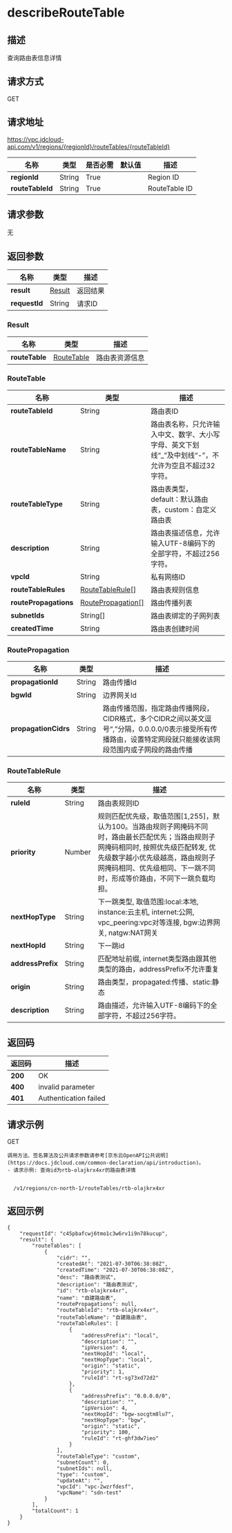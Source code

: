 # describeRouteTable


## 描述
查询路由表信息详情

## 请求方式
GET

## 请求地址
https://vpc.jdcloud-api.com/v1/regions/{regionId}/routeTables/{routeTableId}

|名称|类型|是否必需|默认值|描述|
|---|---|---|---|---|
|**regionId**|String|True| |Region ID|
|**routeTableId**|String|True| |RouteTable ID|

## 请求参数
无


## 返回参数
|名称|类型|描述|
|---|---|---|
|**result**|[Result](#result)|返回结果|
|**requestId**|String|请求ID|

### <div id="Result">Result</div>
|名称|类型|描述|
|---|---|---|
|**routeTable**|[RouteTable](#routetable)|路由表资源信息|
### <div id="RouteTable">RouteTable</div>
|名称|类型|描述|
|---|---|---|
|**routeTableId**|String|路由表ID|
|**routeTableName**|String|路由表名称，只允许输入中文、数字、大小写字母、英文下划线“_”及中划线“-”，不允许为空且不超过32字符。|
|**routeTableType**|String|路由表类型，default：默认路由表，custom：自定义路由表|
|**description**|String|路由表描述信息，允许输入UTF-8编码下的全部字符，不超过256字符。|
|**vpcId**|String|私有网络ID|
|**routeTableRules**|[RouteTableRule[]](#routetablerule)|路由表规则信息|
|**routePropagations**|[RoutePropagation[]](#routepropagation)|路由传播列表|
|**subnetIds**|String[]|路由表绑定的子网列表|
|**createdTime**|String|路由表创建时间|
### <div id="RoutePropagation">RoutePropagation</div>
|名称|类型|描述|
|---|---|---|
|**propagationId**|String|路由传播Id|
|**bgwId**|String|边界网关Id|
|**propagationCidrs**|String|路由传播范围，指定路由传播网段，CIDR格式，多个CIDR之间以英文逗号“,”分隔，0.0.0.0/0表示接受所有传播路由，设置特定网段就只能接收该网段范围内或子网段的路由传播|
### <div id="RouteTableRule">RouteTableRule</div>
|名称|类型|描述|
|---|---|---|
|**ruleId**|String|路由表规则ID|
|**priority**|Number|规则匹配优先级，取值范围[1,255]，默认为100。当路由规则子网掩码不同时，路由最长匹配优先；当路由规则子网掩码相同时, 按照优先级匹配转发, 优先级数字越小优先级越高，路由规则子网掩码相同、优先级相同、下一跳不同时，形成等价路由，不同下一跳负载均担。|
|**nextHopType**|String|下一跳类型, 取值范围:local:本地, instance:云主机, internet:公网, vpc_peering:vpc对等连接, bgw:边界网关, natgw:NAT网关|
|**nextHopId**|String|下一跳id|
|**addressPrefix**|String|匹配地址前缀, internet类型路由跟其他类型的路由，addressPrefix不允许重复|
|**origin**|String|路由类型，propagated:传播、static:静态|
|**description**|String|路由描述，允许输入UTF-8编码下的全部字符，不超过256字符。|

## 返回码
|返回码|描述|
|---|---|
|**200**|OK|
|**400**|invalid parameter|
|**401**|Authentication failed|

## 请求示例
GET
```
调用方法、签名算法及公共请求参数请参考[京东云OpenAPI公共说明](https://docs.jdcloud.com/common-declaration/api/introduction)。
- 请求示例: 查询id为rtb-olajkrx4xr的路由表详情


  /v1/regions/cn-north-1/routeTables/rtb-olajkrx4xr

```

## 返回示例
```
{
    "requestId": "c45pbafcwj6tmo1c3w6rv1i9n78kucup", 
    "result": {
        "routeTables": [
            {
                "cidr": "", 
                "createdAt": "2021-07-30T06:38:08Z", 
                "createdTime": "2021-07-30T06:38:08Z", 
                "desc": "路由表测试", 
                "description": "路由表测试", 
                "id": "rtb-olajkrx4xr", 
                "name": "自建路由表", 
                "routePropagations": null, 
                "routeTableId": "rtb-olajkrx4xr", 
                "routeTableName": "自建路由表", 
                "routeTableRules": [
                    {
                        "addressPrefix": "local", 
                        "description": "", 
                        "ipVersion": 4, 
                        "nextHopId": "local", 
                        "nextHopType": "local", 
                        "origin": "static", 
                        "priority": 1, 
                        "ruleId": "rt-sg73xd72d2"
                    }, 
                    {
                        "addressPrefix": "0.0.0.0/0", 
                        "description": "", 
                        "ipVersion": 4, 
                        "nextHopId": "bgw-socgtm8lu7", 
                        "nextHopType": "bgw", 
                        "origin": "static", 
                        "priority": 100, 
                        "ruleId": "rt-ghf3dw7ieo"
                    }
                ], 
                "routeTableType": "custom", 
                "subnetCount": 0, 
                "subnetIds": null, 
                "type": "custom", 
                "updateAt": "", 
                "vpcId": "vpc-2wzrfdesf", 
                "vpcName": "sdn-test"
            }
        ], 
        "totalCount": 1
    }
}
```
